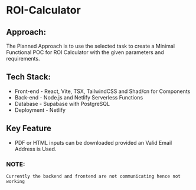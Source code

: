 # ROI-Calculator

## Approach:
  The Planned Approach is to use the selected task to create a Minimal Functional POC for ROI Calculator with the  given parameters and requirements.

## Tech Stack: 
  * Front-end - React, Vite, TSX, TailwindCSS and Shad/cn for Components
  * Back-end - Node.js and Netlify Serverless Functions
  * Database - Supabase with PostgreSQL
  * Deployment - Netlify

## Key Feature
  * PDF or HTML inputs can be downloaded provided an Valid Email Address is Used.

  ### NOTE:
    Currently the backend and frontend are not communicating hence not working